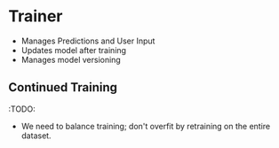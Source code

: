 # Trainer
- Manages Predictions and User Input
- Updates model after training
- Manages model versioning


## Continued Training
:TODO:
- We need to balance training; don't overfit by retraining on the entire dataset.
```mermaid


```
